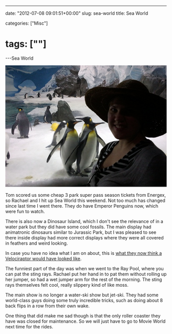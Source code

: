 ---

date: "2012-07-08 09:01:51+00:00"
slug: sea-world
title: Sea World

categories: ["Misc"]
# tags: [""]
---Sea World

![SAMSUNG](penguins.jpg)

Tom scored us some cheap 3 park super pass season tickets from Energex, so Rachael and I hit up Sea World this weekend. Not too much has changed since last time I went there. They do have Emperor Penguins now, which were fun to watch.

There is also now a Dinosaur Island, which I don't see the relevance of in a water park but they did have some cool fossils. The main display had animatronic dinosaurs similar to Jurassic Park, but I was pleased to see there inside display had more correct displays where they were all covered in feathers and weird looking.

In case you have no idea what I am on about, this is [what they now think a Velociraptor would have looked like](https://en.wikipedia.org/wiki/Biological_issues_in_Jurassic_Park#Velociraptor).

The funniest part of the day was when we went to the Ray Pool, where you can pat the sting rays. Rachael put her hand in to pat them without rolling up her jumper, so had a wet jumper arm for the rest of the morning. The sting rays themselves felt cool, really slippery kind of like moss.

The main show is no longer a water-ski show but jet-ski. They had some world-class guys doing some truly incredible tricks, such as doing about 8 back flips in a row from their own wake.

One thing that did make me sad though is that the only roller coaster they have was closed for maintenance. So we will just have to go to Movie World next time for the rides.
